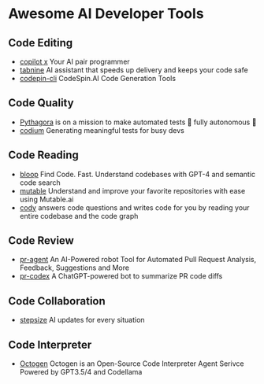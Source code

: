 # Awesome AI Developer Tools

## Code Editing

* [copilot x](https://github.com/features/preview/copilot-x) Your AI pair programmer
* [tabnine](https://www.tabnine.com/) AI assistant that speeds up delivery and keeps your code safe
* [codepin-cli](https://github.com/codespin-ai/codespin-cli) CodeSpin.AI Code Generation Tools

## Code Quality

* [Pythagora](https://github.com/Pythagora-io/pythagora) is on a mission to make automated tests 🤖 fully autonomous 🤖
* [codium](https://www.codium.ai/) Generating meaningful tests for busy devs

## Code Reading

* [bloop](https://bloop.ai/) Find Code. Fast. Understand codebases with GPT-4 and semantic code search
* [mutable](https://app.mutable.ai/) Understand and improve your favorite repositories with ease using Mutable.ai
* [cody](https://about.sourcegraph.com/cody) answers code questions and writes code for you by reading your entire codebase and the code graph

## Code Review

* [pr-agent](https://github.com/Codium-ai/pr-agent) An AI-Powered robot Tool for Automated Pull Request Analysis, Feedback, Suggestions and More
* [pr-codex](https://github.com/decentralizedlabs/pr-codex) A ChatGPT-powered bot to summarize PR code diffs
  
## Code Collaboration

* [stepsize](https://stepsize.com/) AI updates for every situation

## Code Interpreter
* [Octogen](https://www.octogen.dev/) Octogen is an Open-Source Code Interpreter Agent Serivce Powered by GPT3.5/4 and Codellama



  


